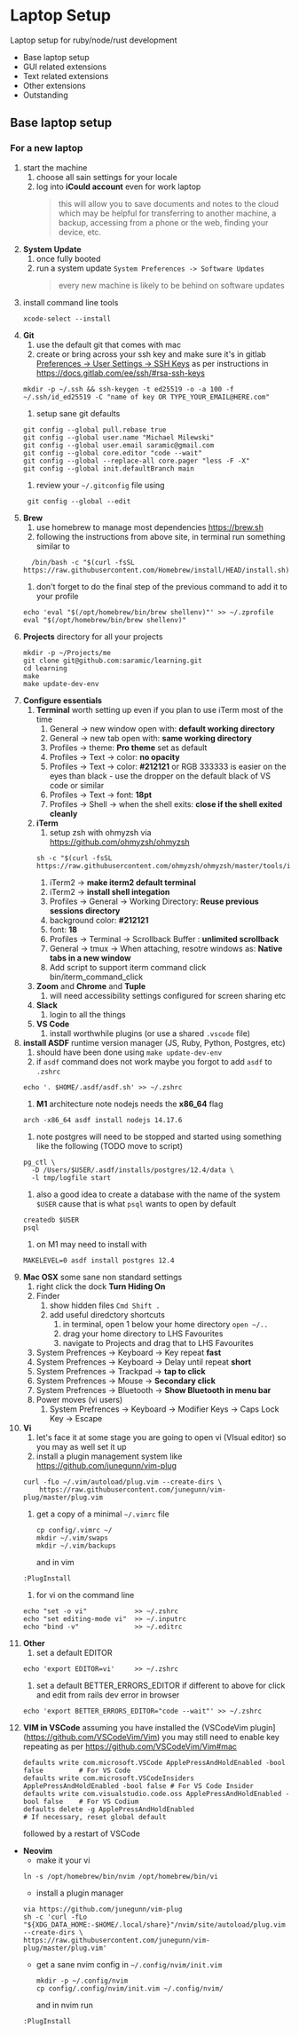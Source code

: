 # Laptop Setup

Laptop setup for ruby/node/rust development

- Base laptop setup
- GUI related extensions
- Text related extensions
- Other extensions
- Outstanding

## Base laptop setup

### For a new laptop

1. start the machine
    1. choose all sain settings for your locale
    1. log into **iCould account** even for work laptop
        > this will allow you to save documents and notes to the cloud which
        > may be helpful for transferring to another machine, a backup,
        > accessing from a phone or the web, finding your device, etc.
1. **System Update**
    1. once fully booted
    1. run a system update `System Preferences -> Software Updates`
       > every new machine is likely to be behind on software updates
1. install command line tools
   ```
   xcode-select --install
   ```
1. **Git**
    1. use the default git that comes with mac
    1. create or bring across your ssh key and make sure it's in gitlab
       [Preferences -> User Settings -> SSH
       Keys](https://gitlab.com/-/profile/keys) as per instructions in
       https://docs.gitlab.com/ee/ssh/#rsa-ssh-keys
     ```
     mkdir -p ~/.ssh && ssh-keygen -t ed25519 -o -a 100 -f ~/.ssh/id_ed25519 -C "name of key OR TYPE_YOUR_EMAIL@HERE.com"

     ```
    1. setup sane git defaults
    ```
    git config --global pull.rebase true
    git config --global user.name "Michael Milewski"
    git config --global user.email saramic@gmail.com
    git config --global core.editor "code --wait"
    git config --global --replace-all core.pager "less -F -X"
    git config --global init.defaultBranch main
    ```
    1. review your `~/.gitconfig` file using
    ```
     git config --global --edit

    ```
1. **Brew**
    1. use homebrew to manage most dependencies https://brew.sh
    1. following the instructions from above site, in terminal run something similar to
     ```
       /bin/bash -c "$(curl -fsSL https://raw.githubusercontent.com/Homebrew/install/HEAD/install.sh)"
     ```
    1. don't forget to do the final step of the previous command to add it to your profile
     ```
     echo 'eval "$(/opt/homebrew/bin/brew shellenv)"' >> ~/.zprofile
     eval "$(/opt/homebrew/bin/brew shellenv)"
     ```
1. **Projects** directory for all your projects
    ```
    mkdir -p ~/Projects/me
    git clone git@github.com:saramic/learning.git
    cd learning
    make
    make update-dev-env
    ```
1. **Configure essentials**
    1. **Terminal** worth setting up even if you plan to use iTerm most of the time
        1. General -> new window open with: **default working directory**
        1. General -> new tab open with: **same working directory**
        1. Profiles -> theme: **Pro theme** set as default
        1. Profiles -> Text -> color: **no opacity**
        1. Profiles -> Text -> color: **#212121** or RGB 333333 is easier on
           the eyes than black - use the dropper on the default black of VS
           code or similar
        1. Profiles -> Text -> font: **18pt**
        1. Profiles -> Shell -> when the shell exits: **close if the shell exited cleanly**
    1. **iTerm**
        1. setup zsh with ohmyzsh via https://github.com/ohmyzsh/ohmyzsh
       ```
       sh -c "$(curl -fsSL https://raw.githubusercontent.com/ohmyzsh/ohmyzsh/master/tools/install.sh)"
       ```
        1. iTerm2 -> **make iterm2 default terminal**
        1. iTerm2 -> **install shell integation**
        1. Profiles -> General -> Working Directory: **Reuse previous sessions
           directory**
        1. background color: **#212121**
        1. font: **18**
        1. Profiles -> Terminal -> Scrollback Buffer : **unlimited scrollback**
        1. General -> tmux -> When attaching, resotre windows as: **Native tabs
           in a new window**
        1. Add script to support iterm command click
           bin/iterm_command_click
    1. **Zoom** and **Chrome** and **Tuple**
        1. will need accessibility settings configured for screen sharing etc
    1. **Slack**
        1. login to all the things
    1. **VS Code**
        1. install worthwhile plugins (or use a shared `.vscode` file)
1. **install ASDF** runtime version manager (JS, Ruby, Python, Postgres, etc)
    1. should have been done using `make update-dev-env`
    1. if `asdf` command does not work maybe you forgot to add `asdf` to `.zshrc`
    ```
    echo '. $HOME/.asdf/asdf.sh' >> ~/.zshrc
    ```
    1. **M1** architecture note nodejs needs the **x86_64** flag
    ```
    arch -x86_64 asdf install nodejs 14.17.6
    ```
    1. note postgres will need to be stopped and started using something like
       the following (TODO move to script)
    ```
    pg_ctl \
      -D /Users/$USER/.asdf/installs/postgres/12.4/data \
      -l tmp/logfile start
    ```
    1. also a good idea to create a database with the name of the system
       `$USER` cause that is what `psql` wants to open by default
    ```
    createdb $USER
    psql
    ```
    1. on M1 may need to install with
    ```
    MAKELEVEL=0 asdf install postgres 12.4
    ```
1. **Mac OSX** some sane non standard settings
    1. right click the dock **Turn Hiding On**
    1. Finder
        1. show hidden files `Cmd Shift .`
        1. add useful diredctory shortcuts
            1. in terminal, open 1 below your home directory `open ~/..`
            1. drag your home directory to LHS Favourites
            1. navigate to Projects and drag that to LHS Favourites
    1. System Prefrences -> Keyboard -> Key repeat **fast**
    1. System Prefrences -> Keyboard -> Delay until repeat **short**
    1. System Prefrences -> Trackpad -> **tap to click**
    1. System Prefrences -> Mouse -> **Secondary click**
    1. System Prefrences -> Bluetooth -> **Show Bluetooth in menu bar**
    1. Power moves (vi users)
        1. System Prefrences -> Keyboard -> Modifier Keys -> Caps Lock Key -> Escape
1. **Vi**
    1. let's face it at some stage you are going to open vi (VIsual editor) so
       you may as well set it up
    1. install a plugin management system like
       https://github.com/junegunn/vim-plug
    ```
    curl -fLo ~/.vim/autoload/plug.vim --create-dirs \
        https://raw.githubusercontent.com/junegunn/vim-plug/master/plug.vim
    ```
    1. get a copy of a minimal `~/.vimrc` file
       ```
       cp config/.vimrc ~/
       mkdir ~/.vim/swaps
       mkdir ~/.vim/backups
       ```
       and in vim
    ```
    :PlugInstall
    ```
    1. for vi on the command line
    ```
    echo "set -o vi"            >> ~/.zshrc
    echo "set editing-mode vi"  >> ~/.inputrc
    echo "bind -v"              >> ~/.editrc
    ```
1. **Other**
    1. set a default EDITOR
    ```
    echo 'export EDITOR=vi'     >> ~/.zshrc
    ```
    1. set a default BETTER_ERRORS_EDITOR if different to above for click and
       edit from rails dev error in browser
    ```
    echo 'export BETTER_ERRORS_EDITOR="code --wait"' >> ~/.zshrc
    ```
1. **VIM in VSCode**
    assuming you have installed the (VSCodeVim
    plugin](https://github.com/VSCodeVim/Vim) you may still need to enable key
    repeating as per https://github.com/VSCodeVim/Vim#mac
    ```
    defaults write com.microsoft.VSCode ApplePressAndHoldEnabled -bool false         # For VS Code
    defaults write com.microsoft.VSCodeInsiders ApplePressAndHoldEnabled -bool false # For VS Code Insider
    defaults write com.visualstudio.code.oss ApplePressAndHoldEnabled -bool false    # For VS Codium
    defaults delete -g ApplePressAndHoldEnabled                                      # If necessary, reset global default
    ```
    followed by a restart of VSCode
    
- **Neovim**
    - make it your vi
    ```
    ln -s /opt/homebrew/bin/nvim /opt/homebrew/bin/vi
    ```
    - install a plugin manager
    ```
    via https://github.com/junegunn/vim-plug
    sh -c 'curl -fLo "${XDG_DATA_HOME:-$HOME/.local/share}"/nvim/site/autoload/plug.vim --create-dirs \
    https://raw.githubusercontent.com/junegunn/vim-plug/master/plug.vim'
    ```
    - get a sane nvim config in `~/.config/nvim/init.vim`
      ```
      mkdir -p ~/.config/nvim
      cp config/.config/nvim/init.vim ~/.config/nvim/
      ```
      and in nvim run
    ```
    :PlugInstall
    ```

